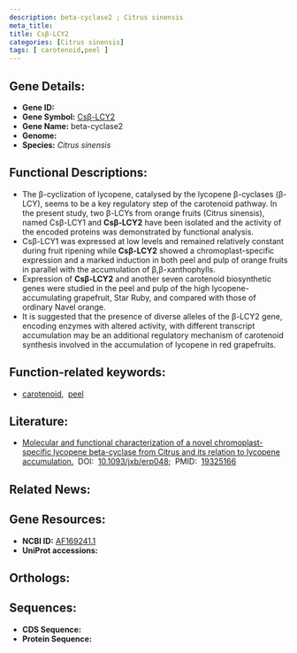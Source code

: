 ```yaml
---
description: beta-cyclase2 ; Citrus sinensis
meta_title:
title: Csβ-LCY2
categories: [Citrus sinensis]
tags: [ carotenoid,peel ]
---
```


## Gene Details:
- **Gene ID:** []()
- **Gene Symbol:** <u>Csβ-LCY2</u>
- **Gene Name:** beta-cyclase2
- **Genome:** []()
- **Species:** *Citrus sinensis*

## Functional Descriptions:
   - The β-cyclization of lycopene, catalysed by the lycopene β-cyclases (β-LCY), seems to be a key regulatory step of the carotenoid pathway. In the present study, two β-LCYs from orange fruits (Citrus sinensis), named Csβ-LCY1 and **Csβ-LCY2** have been isolated and the activity of the encoded proteins was demonstrated by functional analysis.
   - Csβ-LCY1 was expressed at low levels and remained relatively constant during fruit ripening while **Csβ-LCY2** showed a chromoplast-specific expression and a marked induction in both peel and pulp of orange fruits in parallel with the accumulation of β,β-xanthophylls.
   - Expression of **Csβ-LCY2** and another seven carotenoid biosynthetic genes were studied in the peel and pulp of the high lycopene-accumulating grapefruit, Star Ruby, and compared with those of ordinary Navel orange.
   - It is suggested that the presence of diverse alleles of the β-LCY2 gene, encoding enzymes with altered activity, with different transcript accumulation may be an additional regulatory mechanism of carotenoid synthesis involved in the accumulation of lycopene in red grapefruits.

## Function-related keywords:
   - [carotenoid](/tags/carotenoid/),&nbsp;&nbsp;[peel](/tags/peel/)

## Literature:
   - [Molecular and functional characterization of a novel chromoplast-specific lycopene beta-cyclase from Citrus and its relation to lycopene accumulation.](https://doi.org/10.1093/jxb/erp048)&nbsp;&nbsp;DOI:&nbsp;&nbsp;[10.1093/jxb/erp048](https://doi.org/10.1093/jxb/erp048);&nbsp;&nbsp;PMID:&nbsp;&nbsp;[19325166](https://pubmed.ncbi.nlm.nih.gov/19325166/)

## Related News:

## Gene Resources:
- **NCBI ID:**  [AF169241.1](https://www.ncbi.nlm.nih.gov/gene/?term=AF169241.1)
- **UniProt accessions:**  [](https://www.uniprot.org/uniprotkb//entry)

## Orthologs:

## Sequences:
- **CDS Sequence:**
- **Protein Sequence:**

